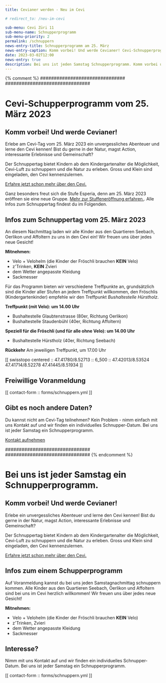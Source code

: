 ```yaml
---
title: Cevianer werden - Neu im Cevi

# redirect_to: /neu-im-cevi

sub-menu: Cevi Züri 11
sub-menu-name: Schnupperprogramm
sub-menu-priority: 2
permalink: /schnuppern
news-entry-title: Schnupperprogramm am 25. März
news-entry-caption: Komm vorbei! Und werde Cevianer! Cevi-Schnupperprogramm am 25. März 2023.
date: 2023-03-02T12:00
news-entry: true
description: Bei uns ist jeden Samstag Schnupperprogramm. Komm vorbei und werde Cevianer!
---
```


{% comment %}
###############################
###############################

# Cevi-Schupperprogramm vom 25. März 2023

## Komm vorbei! Und werde Cevianer!

Erlebe am Cevi-Tag vom 25. März 2023 ein unvergessliches Abenteuer und lerne den Cevi kennen! Bist du gerne in der
Natur, magst Action, interessante Erlebnisse und Gemeinschaft?

Der Schnuppertag bietet Kindern ab dem Kindergartenalter die Möglichkeit, Cevi-Luft zu schnuppern und die Natur zu
erleben. Gross und Klein sind eingeladen, den Cevi kennenzulernen.

[Erfahre jetzt schon mehr über den Cevi.](/ueber-uns)

Ganz besonders freut sich die Stufe Esperia, denn am 25. März 2023 eröffnen sie eine neue
Gruppe. [Mehr zur Stuffeneröffnung erfahren.](/stufen/esperia). Alle Infos zum Schnuppertag findest du im Folgenden.

## Infos zum Schnuppertag vom 25. März 2023

An diesem Nachmittag laden wir alle Kinder aus den Quartieren Seebach, Oerlikon und Affoltern zu uns in den Cevi ein!
Wir freuen uns über jedes neue Gesicht!

**Mitnehmen:**

- Velo + Velohelm (die Kinder der Fröschli brauchen **KEIN** Velo)
- z'Trinken, **KEIN** Zvieri
- dem Wetter angepasste Kleidung
- Sackmesser

Für das Programm bieten wir verschiedene Treffpunkte an, grundsätzlich sind die Kinder aller Stufen an jedem Treffpunkt
willkommen, den Fröschlis (Kindergartenkinder) empfehle wir den Treffpunkt _Bushaltestelle Hürstholz_.

**Treffpunkt (mit Velo): um 14.00 Uhr**

- Bushaltestelle Glaubtenstrasse (80er, Richtung Oerlikon)
- Bushaltestelle Staudenbühl (40er, Richtung Affoltern)

**Speziell für die Fröschli (und für alle ohne Velo): um 14.00 Uhr**

- Bushaltestelle Hürstholz (40er, Richtung Seebach)

**Rückkehr**
Am jeweiligen Treffpunkt, um 17.00 Uhr

[[ swisstopo centered :: 47.41780/8.52713 :: 6_500 :: 47.42013/8.53524 47.41714/8.52278 47.41445/8.51934 ]]

## Freiwillige Voranmeldung

[[ contact-form :: forms/schnuppern.yml ]]

## Gibt es noch andere Daten?

Du kannst nicht am Cevi-Tag teilnehmen? Kein Problem - nimm einfach mit uns Kontakt auf und wir finden ein individuelles
Schnupper-Datum. Bei uns ist jeder Samstag ein Schnupperprogramm.

[Kontakt aufnehmen](/kontakt)

###############################
###############################
{% endcomment %}

# Bei uns ist jeder Samstag ein Schnupperprogramm.

## Komm vorbei! Und werde Cevianer!

Erlebe ein unvergessliches Abenteuer und lerne den Cevi kennen! Bist du gerne in der Natur, magst Action, interessante
Erlebnisse und Gemeinschaft?

Der Schnuppertag bietet Kindern ab dem Kindergartenalter die Möglichkeit, Cevi-Luft zu schnuppern und die Natur zu
erleben. Gross und Klein sind eingeladen, den Cevi kennenzulernen.

[Erfahre jetzt schon mehr über den Cevi.](/ueber-uns)

## Infos zum einem Schupperprogramm

Auf Voranmeldung kannst du bei uns jeden Samstagnachmittag schnuppern kommen. Alle Kinder aus den Quartieren Seebach,
Oerlikon und Affoltern sind bei uns im Cevi herzlich willkommen! Wir freuen uns über jedes neue Gesicht!

**Mitnehmen:**

- Velo + Velohelm (die Kinder der Fröschli brauchen **KEIN** Velo)
- z'Trinken, Zvieri
- dem Wetter angepasste Kleidung
- Sackmesser

## Interesse?

Nimm mit uns Kontakt auf und wir finden ein individuelles Schnupper-Datum. Bei uns ist jeder Samstag ein
Schnupperprogramm.

[[ contact-form :: forms/schnuppern.yml ]]
